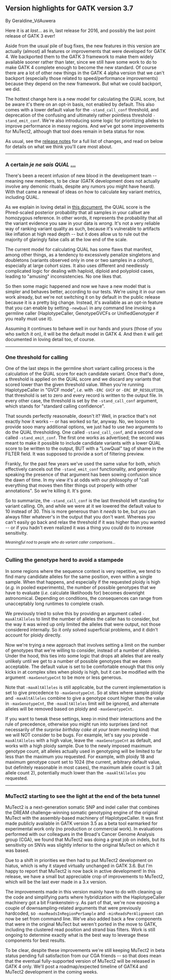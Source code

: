 ## Version highlights for GATK version 3.7

By Geraldine_VdAuwera

<p>Here it is at <em>last</em>… as in, last release for 2016, and possibly the last point release of GATK 3 ever!</p>

<p>Aside from the usual pile of bug fixes, the new features in this version are actually (almost) all features or improvements that were developed for GATK 4. We backported them to the GATK 3 framework to make them widely available sooner rather than later, since we still have some work to do to make GATK 4 complete enough to become the new standard. Of course there are a lot of other new things in the GATK 4 alpha version that we can't backport (especially those related to speed/performance improvements) because they depend on the new framework. But what we could backport, we did.</p>

<p>The hottest change here is a new model for calculating the QUAL score, but be aware it's there on an opt-in basis, not enabled by default. This also comes with a lower default value for the <code class="code codeInline" spellcheck="false">-stand_call_conf</code> threshold, and deprecation of the confusing and ultimately rather pointless threshold <code class="code codeInline" spellcheck="false">-stand_emit_conf</code>. We're also introducing some logic for prioritizing alleles to improve performance in messy regions. And we've got some improvements for MuTect2, although that tool does remain in beta status for now.</p>

<p>As usual, see the <a rel="nofollow" href="https://software.broadinstitute.org/gatk/blog?id=8691">release notes</a> for a full list of changes, and read on below for details on what we think you'll care most about.</p>

<hr></hr><h3>A certain <em>je ne sais QUAL</em> <a rel="nofollow" href="https://twitter.com/Alex_Parker/status/801950465269207040">...</a></h3>

<p>There's been a recent infusion of new blood in the development team -- meaning new members, to be clear (GATK development does not actually involve any demonic rituals, despite any rumors you might have heard). With that came a renewal of ideas on how to calculate key variant metrics, including QUAL.</p>

<p>As we explain in loving detail in <a rel="nofollow" href="https://software.broadinstitute.org/gatk/documentation/article?id=7258">this document</a>, the QUAL score is the Phred-scaled posterior probability that all samples in your callset are homozygous reference. In other words, it represents the probability that all the variant evidence you saw in your data is <em>wrong</em>. It's not a very reliable way of ranking variant quality as such, because it's vulnerable to artifacts like inflation at high read depth -- but it does allow us to rule out the majority of glaringly false calls at the low end of the scale.</p>

<p>The current model for calculating QUAL has some flaws that manifest, among other things, as a tendency to excessively penalize singletons and doubletons (variants observed only in one or two samples in a cohort), especially at large cohort sizes. It also uses different and needlessly complicated logic for dealing with haploid, diploid and polyploid cases, leading to "amusing" inconsistencies. No one likes that.</p>

<p>So then some magic happened and now we have a new model that is simpler and behaves better, according to our tests. We're using it in our own work already, but we're not switching it on by default in the public release because it is a pretty big change. Instead, it's available as an opt-in feature that you can enable by setting <code class="code codeInline" spellcheck="false">-newQual</code> in any command line invoking a germline caller (HaplotypeCaller, GenotypeGVCFs or UnifiedGenotyper if you really must use it).</p>

<p>Assuming it continues to behave well in our hands and yours (those of you who switch it on), it will be the default model in GATK 4. And then it will get documented in loving detail too, of course.</p>

<hr></hr><h3>One threshold for calling</h3>

<p>One of the last steps in the germline short variant calling process is the calculation of the QUAL score for each candidate variant. Once that's done, a threshold is applied on the QUAL score and we discard any variants that scored lower than the given threshold value. When you're running HaplotypeCaller in "GVCF mode", <em>i.e.</em> with <code class="code codeInline" spellcheck="false">-ERC GVCF</code> or <code class="code codeInline" spellcheck="false">-ERC BP_RESOLUTION</code>, that threshold is set to zero and every record is written to the output file. In every other case, the threshold is set by the <code class="code codeInline" spellcheck="false">-stand_call_conf</code> argument, which stands for "standard calling confidence".</p>

<p>That sounds perfectly reasonable, doesn't it? Well, in practice that's not exactly how it works -- or has worked so far, anyway. No, we looove to provide sooo many additional options, we just had to use <em>two</em> arguments to do the QUAL thresholding. One called <code class="code codeInline" spellcheck="false">-stand_call_conf</code>, and a second one called <code class="code codeInline" spellcheck="false">-stand_emit_conf</code>. The first one works as advertised; the second was meant to make it possible to include candidate variants with a lower QUAL score to be written to the output, BUT with a "LowQual" tag of shame in the FILTER field. It was supposed to provide a sort of filtering preview.</p>

<p>Frankly, for the past few years we've used the same value for both, which effectively cancels out the <code class="code codeInline" spellcheck="false">-stand_emit_conf</code> functionality, and generally speaking the presence of that argument has been sowing confusion since the dawn of time. In my view it's at odds with our philosophy of "call everything that moves then filter things out properly with other annotations". So we're killing it. It's gone.</p>

<p>So to summarize, the <code class="code codeInline" spellcheck="false">-stand_call_conf</code> is the last threshold left standing for variant calling. Oh, and while we were at it we lowered the default value to 10 instead of 30. This is more generous than it <em>needs</em> to be, but you can always filter whatever's in the output that you don't want. Whereas you can't easily go back and relax the threshold if it was higher than you wanted -- or if you hadn't even realized it was a thing you could do to increase sensitivity.</p>

<p><small><em>Meaningful nod to people who do variant caller comparisons...</em></small></p>

<hr></hr><h3>Culling the genotype herd to avoid a stampede</h3>

<p>In some regions where the sequence context is very repetitive, we tend to find many candidate alleles for the same position, even within a single sample. When that happens, and especially if the requested ploidy is high (<em>e.g.</em> in pooled experiments), the number of possible genotypes that we have to evaluate (<em>i.e.</em> calculate likelihoods for) becomes downright astronomical. Depending on conditions, the consequences can range from unacceptably long runtimes to complete crash.</p>

<p>We previously tried to solve this by providing an argument called <code class="code codeInline" spellcheck="false">-maxAltAlleles</code> to limit the number of alleles the caller has to consider, but the way it was wired up only limited the alleles that were output, not those considered internally. So it only solved superficial problems, and it didn't account for ploidy directly.</p>

<p>Now we're trying a new approach that involves setting a limit on the number of genotypes that we're willing to consider, instead of a number of alleles. Under the hood, this ties into some logic that drops alt alleles that are really unlikely until we get to a number of possible genotypes that we deem acceptable. The default value is set to be comfortable enough that this only kicks in at complex sites when ploidy is high, but it can be modified with the argument <code class="code codeInline" spellcheck="false">-maxGenotypeCnt</code> to be more or less generous.</p>

<p>Note that <code class="code codeInline" spellcheck="false">-maxAltAlleles</code> is still applicable, but the current implementation is set to give precedence to <code class="code codeInline" spellcheck="false">-maxGenotypeCnt</code>. So at sites where sample ploidy and <code class="code codeInline" spellcheck="false">-maxAltAlleles</code> combine to give a genotype count higher than the value in <code class="code codeInline" spellcheck="false">-maxGenotypeCnt</code>, the <code class="code codeInline" spellcheck="false">-maxAltAlleles</code> limit will be ignored, and alternate alleles will be removed based on ploidy and <code class="code codeInline" spellcheck="false">-maxGenotypeCnt</code>.</p>

<p>If you want to tweak these settings, keep in mind their interactions and the rule of precedence, otherwise you might run into surprises (and not necessarily of the <em>surprise birthday cake at your team meeting</em> kind) that we will NOT consider to be bugs. For example, let's say you provide <code class="code codeInline" spellcheck="false">-maxAltAlleles</code> with a high value, leave the <code class="code codeInline" spellcheck="false">-maxGenotypeCnt</code> as default, and works with a high ploidy sample. Due to the newly imposed maximum genotype count, alt alleles actually used in genotyping will be limited to far less than the maximum you requested. For example, with ploidy 18 and maximum genotype count set to 1024 (the current, arbitrary default value, but definitely reasonable in most cases), the maximum allele count is 3 (alt allele count 2), potentially much lower than the <code class="code codeInline" spellcheck="false">-maxAltAlleles</code> you requested.</p>

<hr></hr><h3>MuTect2 starting to see the light at the end of the beta tunnel</h3>

<p>MuTect2 is a next-generation somatic SNP and indel caller that combines the DREAM challenge-winning somatic genotyping engine of the original MuTect with the assembly-based machinery of HaplotypeCaller. It was first made publicly available in GATK version 3.5 as a beta tool earmarked for experimental work only (no production or commercial work). In evaluations performed with our colleagues in the Broad's Cancer Genome Analysis group (CGA), we found that MuTect2 was doing a great job on indels, but its sensitivity on SNVs was slightly inferior to the original MuTect on which it was based.</p>

<p>Due to a shift in priorities we then had to put MuTect2 development on hiatus, which is why it stayed virtually unchanged in GATK 3.6. But I'm happy to report that MuTect2 is now back in active development! In this release, we have a small but appreciable crop of improvements to MuTect2, which will be the last ever made in a 3.x version.</p>

<p>The improvements made in this version mainly have to do with cleaning up the code and simplifying parts where hybridization with the HaplotypeCaller machinery got a bit Frankenstein-y. As part of that, we're now exposing a couple of downsampling-related arguments that were previously hardcoded, so <code class="code codeInline" spellcheck="false">-maxReadsInRegionPerSample</code> and <code class="code codeInline" spellcheck="false">-minReadsPerAlignment</code> can now be set from command line. We've also added back a few components that were in the original MuTect but weren't ported in the move to GATK, including the clustered read position and strand bias filters. Work is still ongoing to determine exactly what is the best way to leverage these components for best results.</p>

<p>To be clear, despite these improvements we're still keeping MuTect2 in beta status pending full satisfaction from our CGA friends -- so that does mean that the eventual fully-supported version of MuTect2 will be released in GATK 4 only. We'll post a roadmap/expected timeline of GATK4 and MuTect2 development in the coming weeks.</p>
